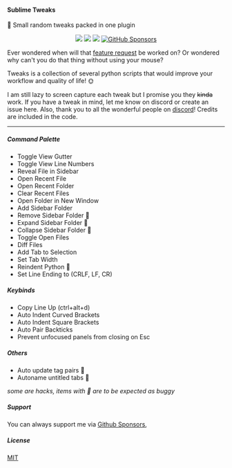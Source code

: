 #### Sublime Tweaks

🔧 Small random tweaks packed in one plugin

<p align="center">
<a href="https://www.sublimetext.com/">
    <img src="https://img.shields.io/badge/Made%20For-Sublime-ff9800?logo=sublime%20text" /></a>
<a href="https://packagecontrol.io/packages/Tweaks">
    <img src="https://img.shields.io/packagecontrol/dt/Tweaks" /></a>
<a href="https://github.com/kapitanluffy/sublime-graphql-playground/releases">
    <img src="https://img.shields.io/github/v/tag/kapitanluffy/sublime-tweaks?label=release" /></a>
<a href="https://github.com/sponsors/kapitanluffy">
    <img alt="GitHub Sponsors" src="https://img.shields.io/github/sponsors/kapitanluffy"></a>
</p>

Ever wondered when will that [feature request](https://github.com/sublimehq/sublime_text/issues) be worked on?
Or wondered why can't you do that thing without using your mouse?

Tweaks is a collection of several python scripts that would improve your workflow and quality of life! 🌞

I am still lazy to screen capture each tweak but I promise you they ~~kinda~~ work. If you have a tweak in mind, let me know on discord or create an issue here. Also, thank you to all the wonderful people on [discord](http://discord.sublimetext.io/)! Credits are included in the code.

---

##### Command Palette
- Toggle View Gutter
- Toggle View Line Numbers
- Reveal File in Sidebar
- Open Recent File
- Open Recent Folder
- Clear Recent Files
- Open Folder in New Window
- Add Sidebar Folder
- Remove Sidebar Folder 🐛
- Expand Sidebar Folder 🐛
- Collapse Sidebar Folder 🐛
- Toggle Open Files
- Diff Files
- Add Tab to Selection
- Set Tab Width
- Reindent Python 🐛
- Set Line Ending to (CRLF, LF, CR)

##### Keybinds
- Copy Line Up (ctrl+alt+d)
- Auto Indent Curved Brackets
- Auto Indent Square Brackets
- Auto Pair Backticks
- Prevent unfocused panels from closing on Esc

##### Others
- Auto update tag pairs 🐛
- Autoname untitled tabs 🐛

*some are hacks, items with 🐛 are to be expected as buggy*

##### Support

You can always support me via [Github Sponsors](https://github.com/sponsors/kapitanluffy),

##### License

[MIT](LICENSE)

